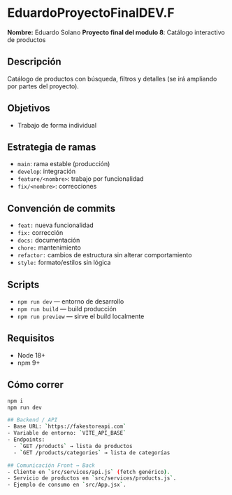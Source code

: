 # EduardoProyectoFinalDEV.F

**Nombre:** Eduardo Solano
**Proyecto final del modulo 8**: Catálogo interactivo de productos

## Descripción
Catálogo de productos con búsqueda, filtros y detalles (se irá ampliando por partes del proyecto).

## Objetivos
- Trabajo de forma individual


## Estrategia de ramas
- `main`: rama estable (producción)  
- `develop`: integración  
- `feature/<nombre>`: trabajo por funcionalidad  
- `fix/<nombre>`: correcciones  


## Convención de commits
- `feat:` nueva funcionalidad  
- `fix:` corrección  
- `docs:` documentación  
- `chore:` mantenimiento  
- `refactor:` cambios de estructura sin alterar comportamiento  
- `style:` formato/estilos sin lógica



## Scripts
- `npm run dev` — entorno de desarrollo
- `npm run build` — build producción
- `npm run preview` — sirve el build localmente

## Requisitos
- Node 18+
- npm 9+

## Cómo correr
```bash
npm i
npm run dev

## Backend / API
- Base URL: `https://fakestoreapi.com`
- Variable de entorno: `VITE_API_BASE`
- Endpoints:
  - `GET /products` → lista de productos
  - `GET /products/categories` → lista de categorías

## Comunicación Front ↔ Back
- Cliente en `src/services/api.js` (fetch genérico).
- Servicio de productos en `src/services/products.js`.
- Ejemplo de consumo en `src/App.jsx`.
